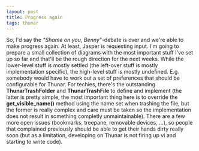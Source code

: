 ```yaml
---
layout: post
title: Progress again
tags: thunar
---
```


So, I'd say the _"Shame on you, Benny"_-debate is over and we're able to make progress again. At least, Jasper is requesting input. I'm going to prepare a small collection of diagrams with the most important stuff I've set up so far and that'll be the rough direction for the next weeks. While the lower-level stuff is mostly settled (the left-over stuff is mostly implementation specific), the high-level stuff is mostly undefined. E.g. somebody would have to work out a set of preferences that should be configurable for Thunar. For techies, there's the outstanding **ThunarTrashFolder** and **ThunarTrashFile** to define and implement (the latter is pretty simple, the most important thing here is to override the **get_visible_name()** method using the name set when trashing the file, but the former is really complex and care must be taken so the implementation does not result in something completly unmaintainable). There are a few more open issues (bookmarks, treepane, removable devices, ...), so people that complained previously should be able to get their hands dirty really soon (but as a limitation, developing on Thunar is not firing up vi and starting to write code).
